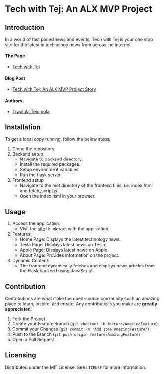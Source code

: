 # Tech with Tej: An ALX MVP Project


## Introduction

In a world of fast paced news and events, Tech with Tej is your one stop site for the latest in technology news from across the internet. 
#### The Page
- [Tech with Tej](https://techwithtej.netlify.app)
#### Blog Post
- [Tech with Tej: An ALX MVP Project Story](https://medium.com/@tiwatej/tech-with-tej-an-alx-mvp-project-story-7870f0f10079)
#### Authors
- [Tiwalola Tejumola](www.linkedin.com/in/tiwalola-tejumola)

## Installation

To get a local copy running, follow the below steps;
1. Clone the repository.
2. Backend setup
	- Navigate to backend directory.
	- Install the required packages.
	- Setup environment variables.
	- Run the flask server.
3. Frontend setup
	- Navigate to the root directory of the frontend files, i.e. index.html and fetch_script.js.
	- Open the index.html in your browser. 

## Usage

1. Access the application.
	- Visit the [site](https://techwithtej.netlify.app) to interact with the application. 
2. Features:
	- Home Page: Displays the latest technology news.
	- Tesla Page: Displays latest news on Tesla. 
	- Apple Page: Displays latest news on Apple.
	- About Page: Provides information on the project. 
3. Dynamic Content:
	- The frontend dynamically fetches and displays news articles from the Flask backend using JavaScript. 
## Contribution

Contributions are what make the open-source community such an amazing place to learn, inspire, and create. Any contributions you make are **greatly appreciated**.

1.  Fork the Project
2.  Create your Feature Branch (`git checkout -b feature/AmazingFeature`)
3.  Commit your Changes (`git commit -m 'Add some AmazingFeature'`)
4.  Push to the Branch (`git push origin feature/AmazingFeature`)
5.  Open a Pull Request.

## Licensing

Distributed under the MIT License. See `LICENSE` for more information.
